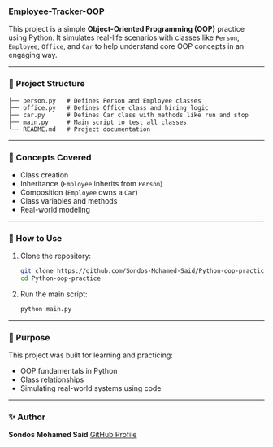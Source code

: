 ### Employee-Tracker-OOP

This project is a simple **Object-Oriented Programming (OOP)** practice using Python. It simulates real-life scenarios with classes like `Person`, `Employee`, `Office`, and `Car` to help understand core OOP concepts in an engaging way.

---

### 📁 Project Structure

```
├── person.py   # Defines Person and Employee classes
├── office.py   # Defines Office class and hiring logic
├── car.py      # Defines Car class with methods like run and stop
├── main.py     # Main script to test all classes
└── README.md   # Project documentation
```

---

### 🧠 Concepts Covered

* Class creation
* Inheritance (`Employee` inherits from `Person`)
* Composition (`Employee` owns a `Car`)
* Class variables and methods
* Real-world modeling

---

### 🚀 How to Use

1. Clone the repository:

   ```bash
   git clone https://github.com/Sondos-Mohamed-Said/Python-oop-practice.git
   cd Python-oop-practice
   ```

2. Run the main script:

   ```bash
   python main.py
   ```

---

### 🎯 Purpose

This project was built for learning and practicing:

* OOP fundamentals in Python
* Class relationships
* Simulating real-world systems using code

---

### ✨ Author

**Sondos Mohamed Said**
[GitHub Profile](https://github.com/Sondos-Mohamed-Said)
